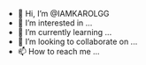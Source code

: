 - 👋 Hi, I’m @IAMKAROLGG
- 👀 I’m interested in ...
- 🌱 I’m currently learning ...
- 💞️ I’m looking to collaborate on ...
- 📫 How to reach me ...

<!---
IAMKAROLGG/IAMKAROLGG is a ✨ special ✨ repository because its `README.md` (this file) appears on your GitHub profile.
You can click the Preview link to take a look at your changes.
--->
